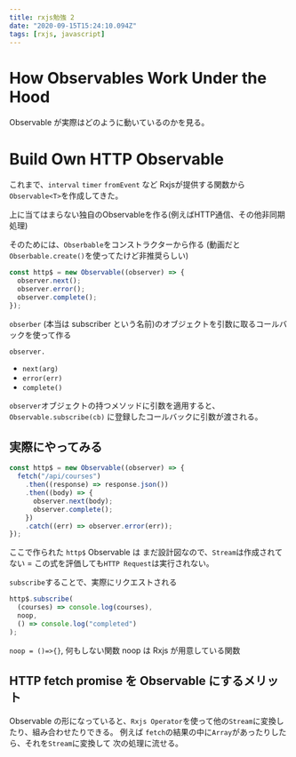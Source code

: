 ```yaml
---
title: rxjs勉強 2
date: "2020-09-15T15:24:10.094Z"
tags: [rxjs, javascript]
---
```


# How Observables Work Under the Hood

Observable が実際はどのように動いているのかを見る。

# Build Own HTTP Observable

これまで、`interval` `timer` `fromEvent` など
Rxjsが提供する関数から`Observable<T>`を作成してきた。

上に当てはまらない独自のObservableを作る(例えばHTTP通信、その他非同期処理)

そのためには、`Obserbable`をコンストラクターから作る
(動画だと`Obserbable.create()`を使ってたけど非推奨らしい)


```js
const http$ = new Observable((observer) => {
  observer.next();
  observer.error();
  observer.complete();
});
```

`obserber` (本当は subscriber という名前)のオブジェクトを引数に取るコールバックを使って作る

`observer.`
- `next(arg)`
- `error(err)`
- `complete()`

`observer`オブジェクトの持つメソッドに引数を適用すると、
`Observable.subscribe(cb)` に登録したコールバックに引数が渡される。



## 実際にやってみる

```js
const http$ = new Observable((observer) => {
  fetch("/api/courses")
    .then((response) => response.json())
    .then((body) => {
      observer.next(body);
      observer.complete();
    })
    .catch((err) => observer.error(err));
});
```

ここで作られた `http$` Observable は
まだ設計図なので、`Stream`は作成されてない 
= この式を評価しても`HTTP Request`は実行されない。

`subscribe`することで、実際にリクエストされる
```js
http$.subscribe(
  (courses) => console.log(courses),
  noop,
  () => console.log("completed")
);
```
`noop = ()=>{}`, 何もしない関数
noop は Rxjs が用意している関数


## HTTP fetch promise を Observable にするメリット

Observable の形になっていると、`Rxjs Operator`を使って他の`Stream`に変換したり、組み合わせたりできる。
例えば `fetch`の結果の中に`Array`があったりしたら、それを`Stream`に変換して
次の処理に流せる。